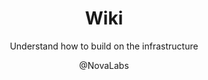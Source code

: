 
<div align="center">
  <h1>Wiki</h1>
  <p>Understand how to build on the infrastructure</p>
  <p>@NovaLabs</p>
</div>
